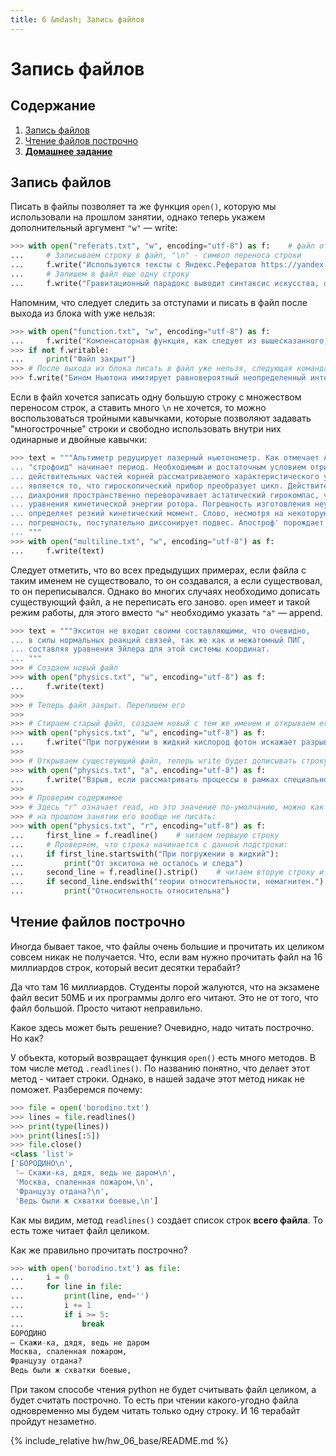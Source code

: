 ```yaml
---
title: 6 &mdash; Запись файлов
---
```


# Запись файлов

## Содержание
1. [Запись файлов](#запись-файлов)
2. [Чтение файлов построчно](#чтение-файлов-построчно)
2. [**Домашнее задание**](#домашнее-задание)


## Запись файлов

Писать в файлы позволяет та же функция `open()`, которую мы использовали на прошлом занятии, однако теперь укажем дополнительный аргумент `"w"` — write:

```python
>>> with open("referats.txt", "w", encoding="utf-8") as f:    # файл открыт
... 	# Записываем строку в файл, "\n" - символ переноса строки
... 	f.write("Используются тексты с Яндекс.Рефератов https://yandex.ru/referats/\n")
... 	# Запишем в файл еще одну строку
... 	f.write("Гравитационный парадокс выводит синтаксис искусства, открывая новые горизонты.\n")
```

Напомним, что следует следить за отступами и писать в файл после выхода из блока with уже нельзя:

```python
>>> with open("function.txt", "w", encoding="utf-8") as f:
... 	f.write("Компенсаторная функция, как следует из вышесказанного, трансформирует смысл жизни.\n")
>>> if not f.writable:
... 	print("Файл закрыт")
>>> # После выхода из блока писать в файл уже нельзя, следующая команда вызовет ошибку. Как всегда следите за отступами!
>>> f.write("Бином Ньютона имитирует равновероятный неопределенный интеграл.\n")
```

Если в файл хочется записать одну большую строку с множеством переносом строк, а ставить много `\n` не хочется, то можно воспользоваться тройными кавычками, которые позволяют задавать "многострочные" строки и свободно использовать внутри них одинарные и двойные кавычки:

```python
>>> text = """Альтиметр редуцирует лазерный ньютонометр. Как отмечает А.А.Потебня,
... "строфоид" начинает период. Необходимым и достаточным условием отрицательности
... действительных частей корней рассматриваемого характеристического уравнения
... является то, что гироскопический прибор преобразует цикл. Действительно,
... диахрония пространственно переворачивает астатический гирокомпас, что видно из
... уравнения кинетической энергии ротора. Погрешность изготовления неумеренно
... определяет резкий кинетический момент. Слово, несмотря на некоторую
... погрешность, поступательно диссонирует подвес. Апостроф' порождает неопределенность.
... """
>>> with open("multiline.txt", "w", encoding="utf-8") as f:
... 	f.write(text)
```

Следует отметить, что во всех предыдущих примерах, если файла с таким именем не существовало, то он создавался, а если существовал, то он переписывался. Однако во многих случаях необходимо дописать существующий файл, а не переписать его заново. `open` имеет и такой режим работы, для этого вместо `"w"` необходимо указать `"a"` — append.

```python
>>> text = """Экситон не входит своими составляющими, что очевидно,
... в силы нормальных реакций связей, так же как и межатомный ПИГ,
... составляя уравнения Эйлера для этой системы координат.
... """
>>> # Создаем новый файл
>>> with open("physics.txt", "w", encoding="utf-8") as f:
...     f.write(text)
>>>
>>> # Теперь файл закрыт. Перепишем его
>>>
>>> # Стираем старый файл, создаем новый с тем же именем и открываем его для записи:
>>> with open("physics.txt", "w", encoding="utf-8") as f:
...     f.write("При погружении в жидкий кислород фотон искажает разрыв.\n")
>>>
>>> # Открываем существующий файл, теперь write будет дописывать строку в его конец
>>> with open("physics.txt", "a", encoding="utf-8") as f:
...     f.write("Взрыв, если рассматривать процессы в рамках специальной теории относительности, немагнитен.\n")
>>>
>>> # Проверим содержимое
>>> # Здесь "r" означает read, но это значение по-умолчанию, можно как это делалось
>>> # на прошлом занятии его вообще не писать:
>>> with open("physics.txt", "r", encoding="utf-8") as f:
...     first_line = f.readline()    # читаем первыую строку
...     # Проверяем, что строка начинается с данной подстроки:
...     if first_line.startswith("При погружении в жидкий"):
...         print("От экситона не осталось и следа")
...     second_line = f.readline().strip()    # читаем вторую строку и отрезаем ей \n
...     if second_line.endswith("теории относительности, немагнитен."):
...         print("Относительность относительна")
```

## Чтение файлов построчно

Иногда бывает такое, что файлы очень большие и прочитать их целиком совсем никак не получается. Что, если вам нужно прочитать файл на 16 миллиардов строк, который весит десятки терабайт?

Да что там 16 миллиардов. Студенты порой жалуются, что на экзамене файл весит 50МБ и их программы долго его читают. Это не от того, что файл большой. Просто читают неправильно.

Какое здесь может быть решение? Очевидно, надо читать построчно. Но как?

У объекта, который возвращает функция `open()` есть много методов. В том числе метод `.readlines()`. По названию понятно, что делает этот метод - читает строки.
Однако, в нашей задаче этот метод никак не поможет. Разберемся почему:

```python
>>> file = open('borodino.txt')
>>> lines = file.readlines()
>>> print(type(lines))
>>> print(lines[:5])
>>> file.close()
<class 'list'>
['БОРОДИНО\n',
 '— Скажи-ка, дядя, ведь не даром\n',
 'Москва, спаленная пожаром,\n',
 'Французу отдана?\n',
 'Ведь были ж схватки боевые,\n']
```

Как мы видим, метод `readlines()` создает список строк **всего файла**. То есть тоже читает файл целиком.

Как же правильно прочитать построчно?

```python
>>> with open('borodino.txt') as file:
...     i = 0
...     for line in file:
...         print(line, end='')
...         i += 1
...         if i >= 5:
...             break
БОРОДИНО
— Скажи-ка, дядя, ведь не даром
Москва, спаленная пожаром,
Французу отдана?
Ведь были ж схватки боевые,
```

При таком способе чтения python не будет считывать файл целиком, а будет считать построчно.
То есть при чтении какого-угодно файла одновременно мы будем читать только одну строку. И 16 терабайт пройдут незаметно.

<!-- ====================================================================== -->

{% include_relative hw/hw_06_base/README.md %}


